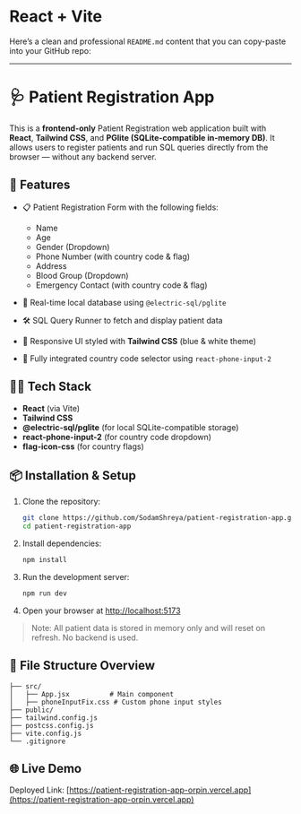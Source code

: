 # React + Vite
Here’s a clean and professional `README.md` content that you can copy-paste into your GitHub repo:

---

# 🩺 Patient Registration App

This is a **frontend-only** Patient Registration web application built with **React**, **Tailwind CSS**, and **PGlite (SQLite-compatible in-memory DB)**. It allows users to register patients and run SQL queries directly from the browser — without any backend server.

## 🚀 Features

* 📋 Patient Registration Form with the following fields:

  * Name
  * Age
  * Gender (Dropdown)
  * Phone Number (with country code & flag)
  * Address
  * Blood Group (Dropdown)
  * Emergency Contact (with country code & flag)
* 🧠 Real-time local database using `@electric-sql/pglite`
* 🛠 SQL Query Runner to fetch and display patient data
* 🎨 Responsive UI styled with **Tailwind CSS** (blue & white theme)
* 📱 Fully integrated country code selector using `react-phone-input-2`

## 🧑‍💻 Tech Stack

* **React** (via Vite)
* **Tailwind CSS**
* **@electric-sql/pglite** (for local SQLite-compatible storage)
* **react-phone-input-2** (for country code dropdown)
* **flag-icon-css** (for country flags)

## 📦 Installation & Setup

1. Clone the repository:

   ```bash
   git clone https://github.com/SodamShreya/patient-registration-app.git
   cd patient-registration-app
   ```

2. Install dependencies:

   ```bash
   npm install
   ```

3. Run the development server:

   ```bash
   npm run dev
   ```

4. Open your browser at [http://localhost:5173](http://localhost:5173)

> Note: All patient data is stored in memory only and will reset on refresh. No backend is used.

## 📁 File Structure Overview

```
├── src/
│   ├── App.jsx          # Main component
│   ├── phoneInputFix.css # Custom phone input styles
├── public/
├── tailwind.config.js
├── postcss.config.js
├── vite.config.js
└── .gitignore
```

## 🌐 Live Demo

Deployed Link: [https://patient-registration-app-orpin.vercel.app](https://patient-registration-app-orpin.vercel.app)

